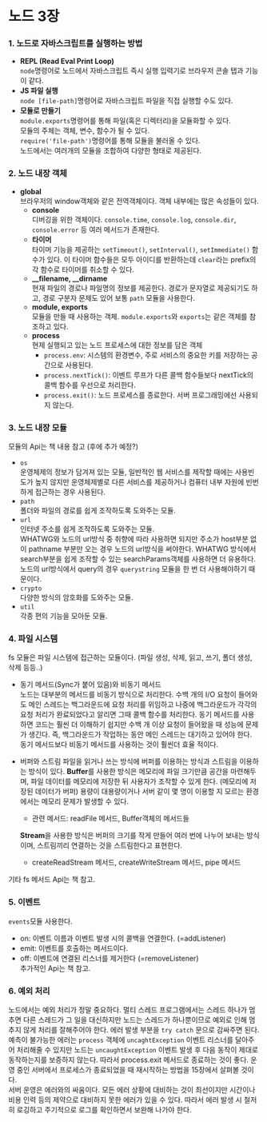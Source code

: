 # 노드 3장  
### 1. 노드로 자바스크립트를 실행하는 방법  
- **REPL (Read Eval Print Loop)**  
  `node`명령어로 노드에서 자바스크립트 즉시 실행 입력기로 브라우저 콘솔 탭과 기능이 같다.  
- **JS 파일 실행**  
  `node [file-path]`명령어로 자바스크립트 파일을 직접 실행할 수도 있다.  
- **모듈로 만들기**  
  `module.exports`명령어를 통해 파일(혹은 디렉터리)을 모듈화할 수 있다.  
  모듈의 주체는 객체, 변수, 함수가 될 수 있다.  
  `require('file-path')`명령어를 통해 모듈을 불러올 수 있다.  
  노드에서는 여러개의 모듈을 조합하여 다양한 형태로 제공된다.  

### 2. 노드 내장 객체  
- **global**  
  브라우저의 window객체와 같은 전역객체이다. 객체 내부에는 많은 속성들이 있다.  
  - **console**  
    디버깅을 위한 객체이다. `console.time`, `console.log`, `console.dir`, `console.error` 등 여러 메서드가 존재한다.  
  - **타이머**  
    타이머 기능을 제공하는 `setTimeout()`, `setInterval()`, `setImmediate()` 함수가 있다.  이 타이머 함수들은 모두 아이디를 반환하는데 `clear`라는 prefix의 각 함수로 타이머를 취소할 수 있다.  
  - **__filename, __dirname**  
    현재 파일의 경로나 파일명의 정보를 제공한다. 경로가 문자열로 제공되기도 하고, 경로 구분자 문제도 있어 보통 `path` 모듈을 사용한다.  
  - **module, exports**  
    모듈을 만들 때 사용하는 객체. `module.exports`와 `exports`는 같은 객체를 참조하고 있다.  
  - **process**  
    현제 실행되고 있는 노드 프로세스에 대한 정보를 담은 객체  
    - `process.env`: 시스템의 환경변수, 주로 서비스의 중요한 키를 저장하는 공간으로 사용된다.  
    - `process.nextTick()`: 이벤트 루프가 다른 콜백 함수들보다 nextTick의 콜백 함수를 우선으로 처리한다.  
    - `process.exit()`: 노드 프로세스를 종료한다. 서버 프로그래밍에선 사용되지 않는다.  

### 3. 노드 내장 모듈
모듈의 Api는 책 내용 참고 (후에 추가 예정?)
- `os`  
  운영체제의 정보가 담겨져 있는 모듈, 일반적인 웹 서비스를 제작할 때에는 사용빈도가 높지 않지만 운영체제별로 다른 서비스를 제공하거나 컴퓨터 내부 자원에 빈번하게 접근하는 경우 사용된다.  
- `path`  
  폴더와 파일의 경로를 쉽게 조작하도록 도와주는 모듈.  
- `url`  
  인터넷 주소를 쉽게 조작하도록 도와주는 모듈.  
  WHATWG와 노드의 url방식 중 취향에 따라 사용하면 되지만 주소가 host부분 없이 pathname 부분만 오는 경우 노드의 url방식을 써야한다. WHATWG 방식에서 search부분을 쉽게 조작할 수 있는 searchParams객체를 사용하면 더 유용하다. 노드의 url방식에서 query의 경우 `querystring` 모듈을 한 번 더 사용해야하기 때문이다.
- `crypto`  
  다양한 방식의 암호화를 도와주는 모듈.  
- `util`  
  각종 편의 기능을 모아둔 모듈.  

### 4. 파일 시스템
fs 모듈은 파일 시스템에 접근하는 모듈이다. (파일 생성, 삭제, 읽고, 쓰기, 폴더 생성, 삭제 등등..)  
- 동기 메서드(Sync가 붙어 있음)와 비동기 메서드  
  노드는 대부분의 메서드를 비동기 방식으로 처리한다. 수백 개의 I/O 요청이 들어와도 메인 스레드는 백그라운드에 요청 처리를 위임하고 나중에 백그라운드가 각각의 요청 처리가 완료되었다고 알리면 그때 콜백 함수를 처리한다.
  동기 메서드를 사용하면 코드는 훨씬 더 이해하기 쉽지만 수백 개 이상 요청이 들어왔을 때 성능에 문제가 생긴다. 즉, 백그라운드가 작업하는 동안 메인 스레드는 대기하고 있어야 한다. 동기 메서드보다 비동기 메서드를 사용하는 것이 훨씬더 효율 적이다.

- 버퍼와 스트림
  파일을 읽거나 쓰는 방식에 버퍼를 이용하는 방식과 스트림을 이용하는 방식이 있다. 
  **Buffer**를 사용한 방식은 메모리에 파일 크기만큼 공간을 마련해두며, 파일 데이터를 메모리에 저장한 뒤 사용자가 조작할 수 있게 한다. (메모리에 저장된 데이터가 버퍼) 용량이 대용량이거나 서버 같이 몇 명이 이용할 지 모르는 환경에서는 메모리 문제가 발생할 수 있다.  
    - 관련 메서드: readFile 메서드, Buffer객체의 메서드들  
  
  **Stream**을 사용한 방식은 버퍼의 크기를 작게 만들어 여러 번에 나누어 보내는 방식이며, 스트림끼리 연결하는 것을 스트림한다고 표현한다.  
    - createReadStream 메서드, createWriteStream 메서드, pipe 메서드  

기타 fs 메서드 Api는 책 참고.  

### 5. 이벤트  
`events`모듈 사용한다.  
- on: 이벤트 이름과 이벤트 발생 시의 콜백을 연결한다. (=addListener)  
- emit: 이벤트를 호출하는 메서드이다.  
- off: 이벤트에 연결된 리스너를 제거한다 (=removeListener)  
추가적인 Api는 책 참고.  

### 6. 예외 처리  
노드에서는 예외 처리가 정말 중요하다. 멀티 스레드 프로그램에서는 스레드 하나가 멈추면 다른 스레드가 그 일을 대신하지만 노드는 스레드가 하나뿐이므로 예외로 인해 멈추지 않게 처리를 잘해주어야 한다. 에러 발생 부분을 `try catch` 문으로 감싸주면 된다.  
예측이 불가능한 에러는 `process` 객체에 `uncaghtException` 이벤트 리스너를 달아주어 처리해줄 수 있지만 노드는 `uncaughtException` 이벤트 발생 후 다음 동작이 제대로 동작하는지를 보증하지 않는다. 따라서 process.exit 메서드로 종료하는 것이 좋다. 운영 중인 서버에서 프로세스가 종료되었을 때 재시작하는 방법을 15장에서 살펴볼 것이다.  
서버 운영은 에러와의 싸움이다. 모든 에러 상황에 대비하는 것이 최선이지만 시간이나 비용 인력 등의 제약으로 대비하지 못한 에러가 있을 수 있다. 따라서 에러 발생 시 철저히 로깅하고 주기적으로 로그를 확인하면서 보완해 나가야 한다.

